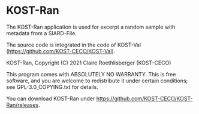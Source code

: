 KOST-Ran
========

The KOST-Ran application is used for excerpt a random sample with metadata from a SIARD-File.

The source code is integrated in the code of KOST-Val (https://github.com/KOST-CECO/KOST-Val).

KOST-Ran, Copyright (C) 2021 Claire Roethlisberger (KOST-CECO)

This program comes with ABSOLUTELY NO WARRANTY.
This is free software, and you are welcome to redistribute it under 
certain conditions; see GPL-3.0_COPYING.txt for details.

You can download KOST-Ran under https://github.com/KOST-CECO/KOST-Ran/releases. 
